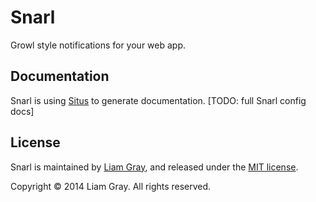 # Snarl

Growl style notifications for your web app.


## Documentation

Snarl is using [Situs](https://github.com/fians/situs) to generate documentation. [TODO: full Snarl config docs]


## License
Snarl is maintained by [Liam Gray](http://wiringtheworld.com), and released under the [MIT license](https://github.com/hoxxep/Snarl/blob/master/LICENSE). 

Copyright &copy; 2014 Liam Gray. All rights reserved.
